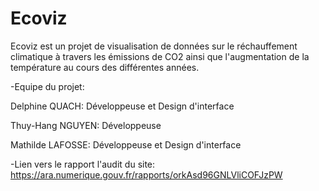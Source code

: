 # Ecoviz

Ecoviz est un projet de visualisation de données sur le réchauffement climatique à travers les émissions de CO2 ainsi que l'augmentation de la température au cours des différentes années.




-Equipe du projet:

  Delphine QUACH: Développeuse et Design d'interface

  Thuy-Hang NGUYEN: Développeuse
  
  Mathilde LAFOSSE: Développeuse et Design d'interface




-Lien vers le rapport l'audit du site: https://ara.numerique.gouv.fr/rapports/orkAsd96GNLVliCOFJzPW
